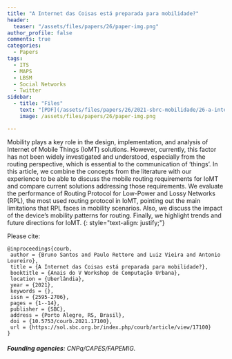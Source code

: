 ```yaml
---
title: "A Internet das Coisas está preparada para mobilidade?"
header:
  teaser: "/assets/files/papers/26/paper-img.png"
author_profile: false
comments: true
categories:
  - Papers
tags:
  - ITS
  - MAPS
  - LBSM
  - Social Networks
  - Twitter
sidebar:
  - title: "Files"
    text: "[PDF](/assets/files/papers/26/2021-sbrc-mobilidade/26-a-internet-das-coisas-esta-preparada-para-mobilidade.pdf){: .btn .btn--success}{: target=\"_blank\"} [Talk-PPTX](/assets/files/papers/26/2021-sbrc-mobilidade/apresentacao-final.pptx){: .btn .btn--success}{: target=\"_blank\"} [Talk-video ~100MB](/assets/files/papers/26/2021-sbrc-mobilidade/apresentacao-video.mkv){: .btn .btn--success}{: target=\"_blank\"} [Paper Award](/assets/files/papers/26/2021-sbrc-mobilidade/certificado-V-CoUrb-melhores-trabalhos-2.pdf){: .btn .btn--success}{: target=\"_blank\"}"
    image: /assets/files/papers/26/paper-img.png

---
```


Mobility plays a key role in the design, implementation, and analysis of Internet of Mobile Things (IoMT) solutions. However, currently, this factor has not been widely investigated and understood, especially from the routing perspective, which is essential to the communication of ‘things’. In this article, we combine the concepts from the literature with our experience to be able to discuss the mobile routing requirements for IoMT and compare current solutions addressing those requirements. We evaluate the performance of Routing Protocol for Low-Power and Lossy Networks (RPL), the most used routing protocol in IoMT, pointing out the main limitations that RPL faces in mobility scenarios. Also, we discuss the impact of the device’s mobility patterns for routing. Finally, we highlight trends and future directions for IoMT.
{: style="text-align: justify;"}

Please cite:
```TeX
@inproceedings{courb,
 author = {Bruno Santos and Paulo Rettore and Luiz Vieira and Antonio Loureiro},
 title = {A Internet das Coisas está preparada para mobilidade?},
 booktitle = {Anais do V Workshop de Computação Urbana},
 location = {Uberlândia},
 year = {2021},
 keywords = {},
 issn = {2595-2706},
 pages = {1--14},
 publisher = {SBC},
 address = {Porto Alegre, RS, Brasil},
 doi = {10.5753/courb.2021.17100},
 url = {https://sol.sbc.org.br/index.php/courb/article/view/17100}
}
```
###### **Founding agencies**: CNPq/CAPES/FAPEMIG.


